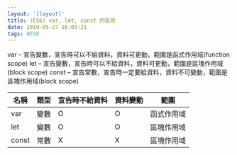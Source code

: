 ```yaml
---
layout: '[layout]'
title: (ES6) var, let, const 的區別
date: 2019-05-27 16:03:21
tags: #ES6
---
```

var – 宣告變數，宣告時可以不給資料，資料可更動，範圍是函式作用域(function scope)
let – 宣告變數，宣告時可以不給資料，資料可更動，範圍是區塊作用域(block scope)
const – 宣告常數，宣告時一定要給資料，資料不可變動，範圍是區塊作用域(block scope)

 名稱 |類型|宣告時不給資料|資料變動|    範圍
-----|----|-------------|-------|----------
 var |變數|       O     |   O    |函式作用域
 let |變數|       O     |   O    |區塊作用域
const|常數|       X     |   X    |區塊作用域